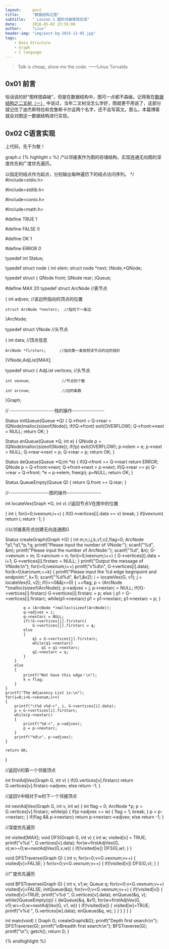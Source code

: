 ```yaml
---
layout:     post
title:      "数据结构之图"
subtitle:   " Lesson 1 图的邻接矩阵实现"
date:       2016-05-02 23:55:00
author:     "Liuv"
header-img: "img/post-bg-2015-12-05.jpg"
tags:
    - Data Structure
    - Graph
    - C language
---
```


>  Talk is cheap, show me the code. ——Linus Torvalds

## 0x01 前言
俗话说的好“图样图森破”，但是在数据结构中，图可一点都不森破。记得我在[数据结构之二叉树（一）](/2016/05/02/data-structure-study-6/)
中说过，当年二叉树没怎么学好，图就更不用说了，这部分就记住了迪杰斯特拉和克鲁斯卡尔这两个名字，还不会写英文。那么，本篇博客
就会对图这一数据结构进行实现。

## 0x02 C语言实现
上代码，先干为敬！

graph.c
{% highlight c %}
/*以邻接表作为图的存储结构，实现连通无向图的深度优先和广度优先遍历。

以指定的结点作为起点，分别输出每种遍历下的结点访问序列。
*/
#include<stdio.h>

#include<stdlib.h>

#include<conio.h>

#include<math.h>

#define TRUE 1

#define FALSE 0

#define OK 1

#define ERROR 0

typedef int Status;

typedef struct node
{
    int elem;
    struct node *next;
}Node,*QNode;

typedef struct
{
    QNode front;
    QNode rear;
}Queue;

#define MAX 20
typedef struct ArcNode    //表节点

{
    int adjvex;             //该边所指向的顶点的位置

    struct ArcNode *nextarc;  //指向下一条边

}ArcNode;

typedef struct VNode        //头节点

{
    int data;               //顶点信息

    ArcNode *firstarc;      //指向第一条依附该节点的边的指针

}VNode,AdjList[MAX];

typedef struct
{
    AdjList vertices;        //头节点

    int vexnum;              //节点的个数

    int arcnum;              //边的条数

}Graph;

// ----------------------栈的操作----------------

Status initQueue(Queue *Q)
{
    Q->front = Q->rear = (QNode)malloc(sizeof(Node));
    if(!Q->front)
        exit(OVERFLOW);
    Q->front->next = NULL;
    return OK;
}

Status enQueue(Queue *Q, int e)
{
    QNode p = (QNode)malloc(sizeof(Node));
    if(!p)
        exit(OVERFLOW);
    p->elem = e;
    p->next = NULL;
    Q->rear->next = p;
    Q->rear = p;
    return OK;
}

Status deQueue(Queue *Q,int *e)
{
    if(Q->front == Q->rear)
        return ERROR;
    QNode p = Q->front->next;
    Q->front->next = p->next;
    if(Q->rear == p)
        Q->rear = Q->front;
    *e = p->elem;
    free(p);
    p=NULL;
    return OK;
}

Status QueueEmpty(Queue Q)
{
    return Q.front == Q.rear;
}

//--------------------图的操作-----------------

int locateVex(Graph *G, int v)   //返回节点V在图中的位置

{
    int i;
    for(i=0;i<G->vexnum;i++)
    {
        if(G->vertices[i].data == v)
            break;
    }
    if(i<G->vexnum)
        return i;
    return -1;
}

//以邻接表形式创建无向连通图G

Status createGraph(Graph *G)
{
    int m,n,i,j,k,v1,v2,flag=0;
    ArcNode *p1,*q1,*p,*q;
    printf("Please input the number of VNode:");
    scanf("%d", &m);
    printf("Please input the number of ArcNode:");
    scanf("%d", &n);
    G->vexnum = m;
    G->arcnum = n;
    for(i=0;i<G->vexnum;i++)
    {
        G->vertices[i].data = i+1;
        G->vertices[i].firstarc = NULL;
    }
    printf("Output the message of VNode:\n");
    for(i=0;i<G->vexnum;i++)
        printf("v%d\n", G->vertices[i].data);
    for(k=0;k<G->arcnum;++k)
    {
        printf("Please input the %d edge beginpoint and endpoint:", k+1);
        scanf("%d%d", &v1,&v2);
        i = locateVex(G, v1);
        j = locateVex(G, v2);
        if(i>=0&&j>=0)
        {
            ++flag;
            p = (ArcNode *)malloc(sizeof(ArcNode));
            p->adjvex = j;
            p->nextarc = NULL;
            if(!G->vertices[i].firstarc)
                G->vertices[i].firstarc = p;
            else
            {
                p1 = G->vertices[i].firstarc;
                while(p1->nextarc)
                    p1 = p1->nextarc;
                p1->nextarc = p;
            }

            q = (ArcNode *)malloc(sizeof(ArcNode));
            q->adjvex = i;
            q->nextarc = NULL;
            if(!G->vertices[j].firstarc)
                G->vertices[j].firstarc = q;
            else
            {
                q1 = G->vertices[j].firstarc;
                while(q1->nextarc)
                    q1 = q1->nextarc;
                q1->nextarc = q;
            }
        }
        else
        {
            printf("Not have this edge！\n");
            k = flag;
        }
    }
    printf("The Adjacency List is:\n");
    for(i=0;i<G->vexnum;i++)
    {
        printf("\t%d v%d->", i, G->vertices[i].data);
        p = G->vertices[i].firstarc;
        while(p->nextarc)
        {
            printf("%d->", p->adjvex);
            p = p->nextarc;
        }
        printf("%d\n", p->adjvex);
    }

    return OK;
}

//返回V的第一个邻接顶点

 int firstAdjVex(Graph G, int v)
 {
     if(G.vertices[v].firstarc)
        return G.vertices[v].firstarc->adjvex;
     else
        return -1;
 }

 //返回V中相对于w的下一个邻接顶点
 
 int nextAdjVex(Graph G, int v, int w)
{
    int flag = 0;
    ArcNode *p;
    p = G.vertices[v].firstarc;
    while(p)
    {
        if(p->adjvex == w)
        {
            flag = 1;
            break;
        }
        p = p->nextarc;
    }
    if(flag && p->nextarc)
        return p->nextarc->adjvex;
    else
        return -1;
}

//深度优先遍历

int visited[MAX];
void DFS(Graph G, int v)
{
    int w;
    visited[v] = TRUE;
    printf("v%d ", G.vertices[v].data);
    for(w=firstAdjVex(G, v);w>=0;w=nextAdjVex(G,v,w))
    {
        if(!visited[w])
            DFS(G,w);
    }
}

void DFSTraverse(Graph G)
{
    int v;
    for(v=0;v<G.vexnum;v++)
    {
        visited[v]=FALSE;
    }
    for(v=0;v<G.vexnum;v++)
    {
        if(!visited[v])
            DFS(G,v);
    }
}

//广度优先遍历

void BFSTraverse(Graph G)
{
    int v, v1,w;
    Queue q;
    for(v=0;v<G.vexnum;v++)
        visited[v]=FALSE;
    initQueue(&q);
    for(v=0;v<G.vexnum;v++)
    {
        if(!visited[v])
        {
            visited[v]=TRUE;
            printf("v%d ", G.vertices[v].data);
            enQueue(&q, v);
            while(!QueueEmpty(q))
            {
                deQueue(&q, &v1);
                for(w=firstAdjVex(G, v1);w>=0;w=nextAdjVex(G, v1, w))
                {
                    if(!visited[w])
                    {
                        visited[w]=TRUE;
                        printf("v%d ", G.vertices[w].data);
                        enQueue(&q, w);
                    }
                }
            }
        }
    }
}

int main(void)
{
    Graph G;
    createGraph(&G);
    printf("Depth first search:\n");
    DFSTraverse(G);
    printf("\nBreadth first search:\n");
    BFSTraverse(G);
    printf("\n");
    getch();
    return 0;
}



{% endhighlight %}

